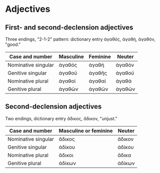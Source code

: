 
# Adjectives

## First- and second-declension adjectives

Three endings, "2-1-2" pattern: dictionary entry ἀγαθός, ἀγαθή, ἀγαθόν, "good."



|  Case  and number | Masculine | Feminine | Neuter |
| --- | --- | --- | --- |
| Nominative singular | ἀγαθός | ἀγαθή | ἀγαθόν | 
| Genitive singular | ἀγαθοῦ  | ἀγαθῆς  | ἀγαθοῦ | 
| Nominative plural | ἀγαθοί  | ἀγαθαί  | ἀγαθά  |
| Genitive plural | ἀγαθῶν  | ἀγαθῶν | ἀγαθῶν |


## Second-declension adjectives

Two endings, dictionary entry ἄδικος, ἄδικον, "unjust."


|  Case  and number | Masculine or feminine |  Neuter |
| --- | --- | --- | 
| Nominative singular | ἄδικος |  ἄδικον | 
| Genitive singular | ἀδίκου  |  ἀδίκου | 
| Nominative plural | ἄδικοι  |  ἄδικα  |
| Genitive plural | ἀδίκων  |  ἀδίκων |